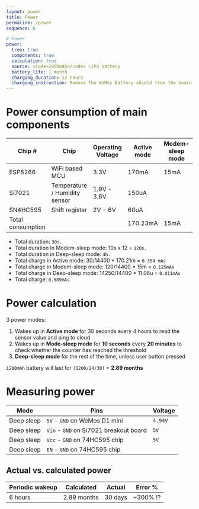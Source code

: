 ```yaml
---
layout: power
title: Power
permalink: /power
sequence: 6

# Power
power:
  tree: true
  components: true
  calculation: true
  source: <code>2000mAh</code> LiPo battery
  battery_life: 1 month
  charging_duration: 12 hours
  charging_instruction: Remove the WeMos Battery shield from the board. Plug in the USB cable to the WeMos battery shield to charge. <code>Red</code> LED will be on while it is charging.<code>Green</code> LED will be on when charging is complete.
---
```


# Power consumption of main components

| Chip # | Chip | Operating Voltage | Active mode | Modem-sleep mode | Deep-sleep mode | Total |
|-----------|-----------|---------|-------------|-----------|------------|---------|
| ESP8266 | WiFi based MCU | 3.3V | 170mA | 15mA   | 10uA  | |
| Si7021 | Temperature / Humidity sensor | 1.9V - 3.6V | 150uA  | | 60nA  | |
| SN4HC595 | Shift register | 2V - 6V | 60uA | | 1uA  | |
| Total consumption | | | 170.23mA | 15mA | 11.06uA| |

- Total duration: `30s.`
- Total duration in Modem-sleep mode: 10s x 12 = `120s.`
- Total duration in Deep-sleep mode: `4h.`
- Total charge in Active mode: 30/14400 * 170.21m = `0.354 mAs`
- Total charge in Modem-sleep mode: 120/14400 * 15m = `0.125mAs`
- Total charge in Deep-sleep mode: 14250/14400 * 11.06u = `0.011mAs`
- Total charge: `0.589mAs`

# Power calculation

3 power modes:

1. Wakes up in **Active mode** for 30 seconds every 4 hours to read the sensor value and ping to cloud
1. Wakes up in **Mode-sleep mode** for **10 seconds** every **20 minutes** to check whether the counter has reached the threshold
1. **Deep-sleep mode** for the rest of the time, unless user button pressed

`1200mAh` battery will last for `(1200/24/30)` = **2.89 months**

# Measuring power

| Mode | Pins | Voltage |
|------|------|---------|
| Deep sleep | `5V` - `GND` on WeMos D1 mini | `4.94V` |
| Deep sleep | `Vin` - `GND` on Si7021 breakout board | `5V` |
| Deep sleep | `Vcc` - `GND` on 74HC595 chip | `5V` |
| Deep sleep | `EN` - `GND` on 74HC595 chip | |

## Actual vs. calculated power

| Periodic wakeup | Calculated | Actual | Error % |
|-----------------|------------|--------|---------|
| 6 hours         | 2.89 months| 30 days| ~300% ⁉️ |
